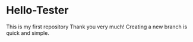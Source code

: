 # Hello-Tester
This is my first repository
Thank you very much!
Creating a new branch is quick and simple.


